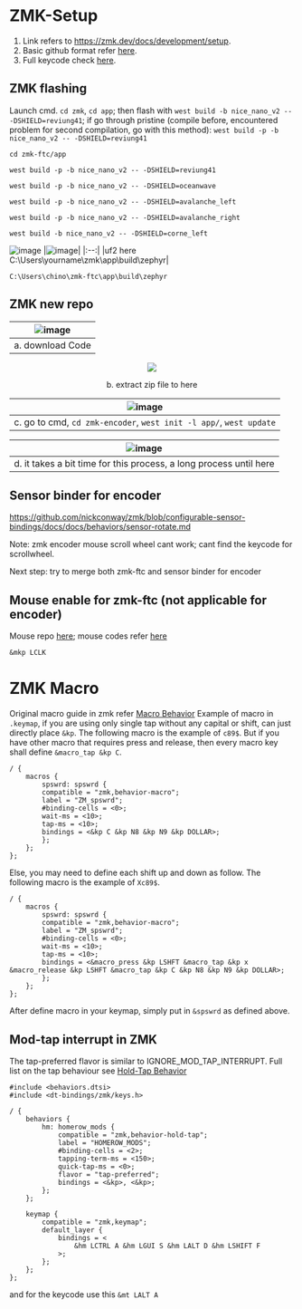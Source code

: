 # ZMK-Setup

1. Link refers to https://zmk.dev/docs/development/setup.
2. Basic github format refer [here](https://docs.github.com/en/get-started/writing-on-github/getting-started-with-writing-and-formatting-on-github/basic-writing-and-formatting-syntax#links).
3. Full keycode check [here](https://zmk.dev/docs/codes).


## ZMK flashing
Launch cmd. `cd zmk`, `cd app`; then flash with `west build -b nice_nano_v2 -- -DSHIELD=reviung41`;
if go through pristine (compile before, encountered problem for second compilation, go with this method): `west build -p -b nice_nano_v2 -- -DSHIELD=reviung41`

```
cd zmk-ftc/app
```

```
west build -p -b nice_nano_v2 -- -DSHIELD=reviung41
``` 

``` 
west build -p -b nice_nano_v2 -- -DSHIELD=oceanwave
```
```
west build -p -b nice_nano_v2 -- -DSHIELD=avalanche_left
```
```
west build -p -b nice_nano_v2 -- -DSHIELD=avalanche_right
```
```
west build -b nice_nano_v2 -- -DSHIELD=corne_left
```
![image](https://user-images.githubusercontent.com/79617315/191435275-5c62c490-85c5-4b49-9dfe-d00b917d0c29.png)
|![image](https://user-images.githubusercontent.com/79617315/191435581-e7bad449-d2b1-49eb-9561-64283ad06680.png)|
|:--:|
|uf2 here C:\Users\yourname\zmk\app\build\zephyr|

```
C:\Users\chino\zmk-ftc\app\build\zephyr
```

## ZMK new repo

|![image](https://user-images.githubusercontent.com/79617315/191433668-b6eb7da9-b04f-488d-8d3e-25307a5003f0.png)|
|:--:|
|a. download Code| 

<p align="center">  <img src="https://user-images.githubusercontent.com/79617315/191433760-7bf40c4c-24f9-4ddf-8b54-44c94cb7c683.png">
</p>
<p align="center">
b. extract zip file to here
</p>


|![image](https://user-images.githubusercontent.com/79617315/191434554-2b2ccd27-0f2e-43df-b7d9-d2efc60c9c71.png)|
|:--:|
|c. go to cmd, `cd zmk-encoder`, `west init -l app/`, `west update`|


|![image](https://user-images.githubusercontent.com/79617315/191434710-85b73b0d-eed1-42f6-b433-94a6acffb4d8.png)|
|:--:|
|d. it takes a bit time for this process, a long process until here |


## Sensor binder for encoder
https://github.com/nickconway/zmk/blob/configurable-sensor-bindings/docs/docs/behaviors/sensor-rotate.md

Note: zmk encoder mouse scroll wheel cant work; cant find the keycode for scrollwheel.

Next step: try to merge both zmk-ftc and sensor binder for encoder

## Mouse enable for zmk-ftc (not applicable for encoder)
Mouse repo [here](https://github.com/ftc/zmk/tree/mouse-ftc); mouse codes refer [here](https://github.com/ftc/zmk/blob/mouse-ftc/docs/docs/behaviors/mouse-emulation.md)

```
&mkp LCLK
```

# ZMK Macro

Original macro guide in zmk refer [Macro Behavior](https://zmk.dev/docs/behaviors/macros)
Example of macro in `.keymap`, if you are using only single tap without any capital or shift, can just directly place `&kp`. The following macro is the example of `c89$`. But if you have other macro that requires press and release, then every macro key shall define `&macro_tap &kp C`.

```
/ {
    macros {
		spswrd: spswrd {
        compatible = "zmk,behavior-macro";
        label = "ZM_spswrd";
        #binding-cells = <0>;
        wait-ms = <10>;
        tap-ms = <10>;
        bindings = <&kp C &kp N8 &kp N9 &kp DOLLAR>;
        };
    };
};
```

Else, you may need to define each shift up and down as follow. The following macro is the example of `Xc89$`.
```
/ {
    macros {
		spswrd: spswrd {
        compatible = "zmk,behavior-macro";
        label = "ZM_spswrd";
        #binding-cells = <0>;
        wait-ms = <10>;
        tap-ms = <10>;
        bindings = <&macro_press &kp LSHFT &macro_tap &kp x &macro_release &kp LSHFT &macro_tap &kp C &kp N8 &kp N9 &kp DOLLAR>;
        };
    };
};
```

After define macro in your keymap, simply put in `&spswrd` as defined above.

## Mod-tap interrupt in ZMK
The tap-preferred flavor is similar to IGNORE_MOD_TAP_INTERRUPT. Full list on the tap behaviour see [Hold-Tap Behavior](https://zmk.dev/docs/behaviors/hold-tap#tapping-term-ms)

```
#include <behaviors.dtsi>
#include <dt-bindings/zmk/keys.h>

/ {
    behaviors {
        hm: homerow_mods {
            compatible = "zmk,behavior-hold-tap";
            label = "HOMEROW_MODS";
            #binding-cells = <2>;
            tapping-term-ms = <150>;
            quick-tap-ms = <0>;
            flavor = "tap-preferred";
            bindings = <&kp>, <&kp>;
        };
    };

    keymap {
        compatible = "zmk,keymap";
        default_layer {
            bindings = <
                &hm LCTRL A &hm LGUI S &hm LALT D &hm LSHIFT F
            >;
        };
    };
};
```

and for the keycode use this `&mt LALT A` 




